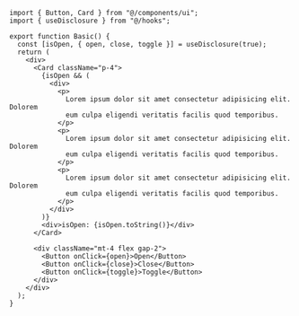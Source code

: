 ﻿```tsx
import { Button, Card } from "@/components/ui";
import { useDisclosure } from "@/hooks";

export function Basic() {
  const [isOpen, { open, close, toggle }] = useDisclosure(true);
  return (
    <div>
      <Card className="p-4">
        {isOpen && (
          <div>
            <p>
              Lorem ipsum dolor sit amet consectetur adipisicing elit. Dolorem
              eum culpa eligendi veritatis facilis quod temporibus.
            </p>
            <p>
              Lorem ipsum dolor sit amet consectetur adipisicing elit. Dolorem
              eum culpa eligendi veritatis facilis quod temporibus.
            </p>
            <p>
              Lorem ipsum dolor sit amet consectetur adipisicing elit. Dolorem
              eum culpa eligendi veritatis facilis quod temporibus.
            </p>
          </div>
        )}
        <div>isOpen: {isOpen.toString()}</div>
      </Card>

      <div className="mt-4 flex gap-2">
        <Button onClick={open}>Open</Button>
        <Button onClick={close}>Close</Button>
        <Button onClick={toggle}>Toggle</Button>
      </div>
    </div>
  );
}

```
